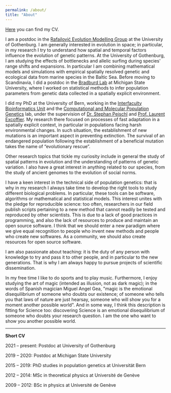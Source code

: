 ```yaml
---
permalink: /about/
title: "About"
---
```


[Here](/assets/docs/CV.pdf) you can find my CV.

I am a postdoc in the [Rafajlović Evolution Modelling Group](https://www.gu.se/en/research/rafajlovic-evolution-modelling-group) at the University of Gothenburg. I am generally interested in evolution in space; in particular, in my research I try to understand how spatial and temporal factors influence the evolution of genetic patterns. At the University of Gothenburg, I am studying the effects of bottlenecks and allelic surfing during species' range shifts and expansions. In particular I am combining mathematical models and simulations with empirical spatially resolved genetic and ecological data from marine species in the Baltic Sea. Before moving to Scandinavia, I did a postdoc in the [Bradburd Lab](http://www.genescape.org/) at Michigan State University, where I worked on statistical methods to infer population parameters from genetic data collected in a spatially explicit environment.

I did my PhD at the University of Bern, working in the [Interfaculty Bioinformatics Unit](https://www.bioinformatics.unibe.ch/index_eng.html) and the [Computational and Molecular Population Genetics](https://www.cmpg.iee.unibe.ch/index_eng.html) lab, under the supervision of [Dr. Stephan Peischl](http://www.bioinformatics.unibe.ch/about_us/staff/dr_peischl_stephan/index_eng.html) and [Prof. Laurent Excoffier](https://www.cmpg.iee.unibe.ch/about_us/team/researchers/prof_dr_excoffier_laurent/index_eng.html). My research there focused on processes of fast adaptation in a spatially explicit context, in particular in populations facing harsh environmental changes. In such situation, the establishment of new mutations is an important aspect in preventing extinction. The survival of an endangered population following the establishment of a beneficial mutation takes the name of “evolutionary rescue”.

Other research topics that tickle my curiosity include in general the study of spatial patterns in evolution and the understanding of patterns of genetic variation. I also have a great interest in anything related to our species, from the study of ancient genomes to the evolution of social norms.

I have a keen interest in the technical side of population genetics: that is why in my research I always take time to develop the right tools to study different biological problems. In particular, these tools can be software, algorithms or mathematical and statistical models. This interest unites with the pledge for reproducible science: too often, researchers in our field publish scripts pertaining to a new method that cannot readily be tested and reproduced by other scientists. This is due to a lack of good practices in programming, and also the lack of resources to produce and maintain an open source software. I think that we should enter a new paradigm where we give equal recognition to people who invent new methods and people who create new softwares. As a community, we should also create resources for open source software. 

I am also passionate about teaching: it is the duty of any person with knowledge to try and pass it to other people, and in particular to the new generations. That is why I am always happy to pursue projects of scientific dissemination.

In my free time I like to do sports and to play music. Furthermore, I enjoy studying the art of magic (intended as illusion, not as dark magic); in the words of Spanish magician Miguel Angel Gea, "magic is the emotional disequilibrium of someone who doubts our existence; of someone who tells you that laws of nature are just hearsay, someone who will show you for a moment another possible world". And in some way, I think this description is fitting for Science too: discovering Science is an emotional disequilibrium of someone who doubts your research question. I am the one who want to show you another possible world.


***


**Short CV**

2021 – present: Postdoc at University of Gothenburg

2019 – 2020: Postdoc at Michigan State University

2015 – 2019: PhD studies in population genetics at Universität Bern

2012 – 2014: MSc in theoretical physics at Université de Genève

2009 – 2012: BSc in physics at Université de Genève
